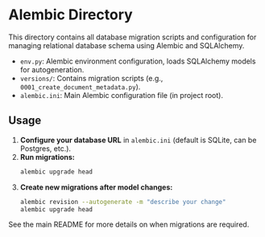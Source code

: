 # Alembic Directory

This directory contains all database migration scripts and configuration for managing relational database schema using Alembic and SQLAlchemy.

- `env.py`: Alembic environment configuration, loads SQLAlchemy models for autogeneration.
- `versions/`: Contains migration scripts (e.g., `0001_create_document_metadata.py`).
- `alembic.ini`: Main Alembic configuration file (in project root).

## Usage

1. **Configure your database URL** in `alembic.ini` (default is SQLite, can be Postgres, etc.).
2. **Run migrations:**
   ```bash
   alembic upgrade head
   ```
3. **Create new migrations after model changes:**
   ```bash
   alembic revision --autogenerate -m "describe your change"
   alembic upgrade head
   ```

See the main README for more details on when migrations are required. 
